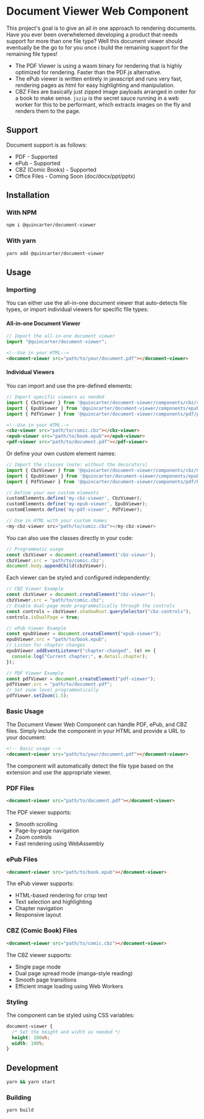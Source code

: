 # Document Viewer Web Component

This project's goal is to give an all in one approach to rendering documents. Have you ever been overwhelemed developing a product that needs support for more than one file type? Well this document viewer should eventually be the go to for you once i build the remaining support for the remaining file types!

- The PDF Viewer is using a wasm binary for rendering that is highly optimized for rendering. Faster than the PDF.js alternative.
- The ePub viewer is written entirely in javascript and runs very fast, rendering pages as html for easy highlighting and manipulation.
- CBZ Files are basically just zipped image payloads arranged in order for a book to make sense. `jszip` is the secret sauce running in a web worker for this to be performant, which extracts images on the fly and renders them to the page.

## Support

Document support is as follows:

- PDF - Supported
- ePub - Supported
- CBZ (Comic Books) - Supported
- Office Files - Coming Soon (doc/docx/ppt/pptx)

## Installation

### With NPM

```bash
npm i @quincarter/document-viewer
```

### With yarn

```bash
yarn add @quincarter/document-viewer
```

## Usage

### Importing

You can either use the all-in-one document viewer that auto-detects file types, or import individual viewers for specific file types:

#### All-in-one Document Viewer

```typescript
// Import the all-in-one document viewer
import "@quincarter/document-viewer";
```

```html
<!--Use in your HTML-->
<document-viewer src="path/to/your/document.pdf"></document-viewer>
```

#### Individual Viewers

You can import and use the pre-defined elements:

```typescript
// Import specific viewers as needed
import { CbzViewer } from '@quincarter/document-viewer/components/cbz/cbz-viewer';
import { EpubViewer } from '@quincarter/document-viewer/components/epub/epub-viewer';
import { PdfViewer } from '@quincarter/document-viewer/components/pdf/pdf-viewer';
```

```html
<!--Use in your HTML-->
<cbz-viewer src="path/to/comic.cbz"></cbz-viewer>
<epub-viewer src="path/to/book.epub"></epub-viewer>
<pdf-viewer src="path/to/document.pdf"></pdf-viewer>
```

Or define your own custom element names:

```typescript
// Import the classes (note: without the decorators)
import { CbzViewer } from '@quincarter/document-viewer/components/cbz/CbzViewer';
import { EpubViewer } from '@quincarter/document-viewer/components/epub/EpubViewer';
import { PdfViewer } from '@quincarter/document-viewer/components/pdf/PdfViewer';

// Define your own custom elements
customElements.define('my-cbz-viewer', CbzViewer);
customElements.define('my-epub-viewer', EpubViewer);
customElements.define('my-pdf-viewer', PdfViewer);

// Use in HTML with your custom names
<my-cbz-viewer src="path/to/comic.cbz"></my-cbz-viewer>
```

You can also use the classes directly in your code:

```typescript
// Programmatic usage
const cbzViewer = document.createElement('cbz-viewer');
cbzViewer.src = 'path/to/comic.cbz';
document.body.appendChild(cbzViewer);
```

Each viewer can be styled and configured independently:

```typescript
// CBZ Viewer Example
const cbzViewer = document.createElement("cbz-viewer");
cbzViewer.src = "path/to/comic.cbz";
// Enable dual-page mode programmatically through the controls
const controls = cbzViewer.shadowRoot.querySelector("cbz-controls");
controls.isDualPage = true;

// ePub Viewer Example
const epubViewer = document.createElement("epub-viewer");
epubViewer.src = "path/to/book.epub";
// Listen for chapter changes
epubViewer.addEventListener("chapter-changed", (e) => {
  console.log("Current chapter:", e.detail.chapter);
});

// PDF Viewer Example
const pdfViewer = document.createElement("pdf-viewer");
pdfViewer.src = "path/to/document.pdf";
// Set zoom level programmatically
pdfViewer.setZoom(1.5);
```

### Basic Usage

The Document Viewer Web Component can handle PDF, ePub, and CBZ files. Simply include the component in your HTML and provide a URL to your document:

```html
<!-- Basic usage -->
<document-viewer src="path/to/your/document.pdf"></document-viewer>
```

The component will automatically detect the file type based on the extension and use the appropriate viewer.

### PDF Files

```html
<document-viewer src="path/to/document.pdf"></document-viewer>
```

The PDF viewer supports:

- Smooth scrolling
- Page-by-page navigation
- Zoom controls
- Fast rendering using WebAssembly

### ePub Files

```html
<document-viewer src="path/to/book.epub"></document-viewer>
```

The ePub viewer supports:

- HTML-based rendering for crisp text
- Text selection and highlighting
- Chapter navigation
- Responsive layout

### CBZ (Comic Book) Files

```html
<document-viewer src="path/to/comic.cbz"></document-viewer>
```

The CBZ viewer supports:

- Single page mode
- Dual page spread mode (manga-style reading)
- Smooth page transitions
- Efficient image loading using Web Workers

### Styling

The component can be styled using CSS variables:

```css
document-viewer {
  /* Set the height and width as needed */
  height: 100vh;
  width: 100%;
}
```

## Development

```bash
yarn && yarn start
```

### Building

```bash
yarn build
```
